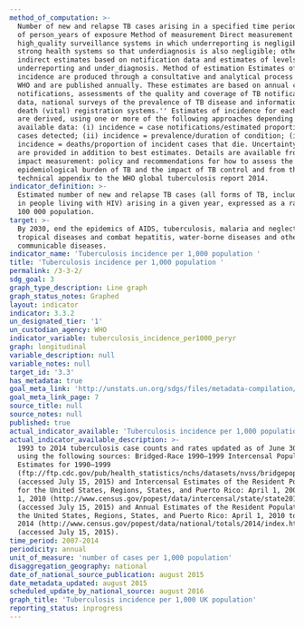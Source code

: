 ```yaml
---
method_of_computation: >-
  Number of new and relapse TB cases arising in a specified time period / Number
  of person_years of exposure Method of measurement Direct measurement requires
  high_quality surveillance systems in which underreporting is negligible, and
  strong health systems so that underdiagnosis is also negligible; otherwise
  indirect estimates based on notification data and estimates of levels of
  underreporting and under_diagnosis. Method of estimation Estimates of TB
  incidence are produced through a consultative and analytical process led by
  WHO and are published annually. These estimates are based on annual case
  notifications, assessments of the quality and coverage of TB notification
  data, national surveys of the prevalence of TB disease and information from
  death (vital) registration systems.'' Estimates of incidence for each country
  are derived, using one or more of the following approaches depending on
  available data: (i) incidence = case notifications/estimated proportion of
  cases detected; (ii) incidence = prevalence/duration of condition; (iii)
  incidence = deaths/proportion of incident cases that die. Uncertainty bounds
  are provided in addition to best estimates. Details are available from TB
  impact measurement: policy and recommendations for how to assess the
  epidemiological burden of TB and the impact of TB control and from the online
  technical appendix to the WHO global tuberculosis report 2014.
indicator_definition: >-
  Estimated number of new and relapse TB cases (all forms of TB, including cases
  in people living with HIV) arising in a given year, expressed as a rate per
  100 000 population.
target: >-
  By 2030, end the epidemics of AIDS, tuberculosis, malaria and neglected
  tropical diseases and combat hepatitis, water-borne diseases and other
  communicable diseases.
indicator_name: 'Tuberculosis incidence per 1,000 population '
title: 'Tuberculosis incidence per 1,000 population '
permalink: /3-3-2/
sdg_goal: 3
graph_type_description: Line graph
graph_status_notes: Graphed
layout: indicator
indicator: 3.3.2
un_designated_tier: '1'
un_custodian_agency: WHO
indicator_variable: tuberculosis_incidence_per1000_peryr
graph: longitudinal
variable_description: null
variable_notes: null
target_id: '3.3'
has_metadata: true
goal_meta_link: 'http://unstats.un.org/sdgs/files/metadata-compilation/Metadata-Goal-3.pdf'
goal_meta_link_page: 7
source_title: null
source_notes: null
published: true
actual_indicator_available: 'Tuberculosis incidence per 1,000 population'
actual_indicator_available_description: >-
  1993 to 2014 tuberculosis case counts and rates updated as of June 30, 2015,
  using the following sources: Bridged-Race 1990–1999 Intercensal Population
  Estimates for 1990–1999
  (ftp://ftp.cdc.gov/pub/health_statistics/nchs/datasets/nvss/bridgepop/documentationbridgedintercena1.doc)
  (accessed July 15, 2015) and Intercensal Estimates of the Resident Population
  for the United States, Regions, States, and Puerto Rico: April 1, 2000 to July
  1, 2010 (http://www.census.gov/popest/data/intercensal/state/state2010.html)
  (accessed July 15, 2015) and Annual Estimates of the Resident Population for
  the United States, Regions, States, and Puerto Rico: April 1, 2010 to July 1,
  2014 (http://www.census.gov/popest/data/national/totals/2014/index.html)
  (accessed July 15, 2015).
time_period: 2007-2014
periodicity: annual
unit_of_measure: 'number of cases per 1,000 population'
disaggregation_geography: national
date_of_national_source_publication: august 2015
date_metadata_updated: august 2015
scheduled_update_by_national_source: august 2016
graph_title: 'Tuberculosis incidence per 1,000 UK population'
reporting_status: inprogress
---
```

